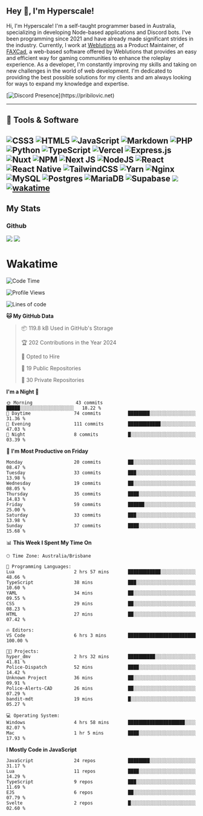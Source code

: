 ## Hey 👋, I'm Hyperscale!

Hi, I'm Hyperscale! I'm a self-taught programmer based in Australia, specializing in developing Node-based applications and Discord bots. I've been programming since 2021 and have already made significant strides in the industry. Currently, I work at [Weblutions](https://weblutions.com) as a Product Maintainer, of [FAXCad](https://weblutions.com/store/faxcad), a web-based software offered by Weblutions that provides an easy and efficient way for gaming communities to enhance the roleplay experience. As a developer, I'm constantly improving my skills and taking on new challenges in the world of web development. I'm dedicated to providing the best possible solutions for my clients and am always looking for ways to expand my knowledge and expertise.

[![Discord Presence](https://lanyard.cnrad.dev/api/906061699562475581?=idleMessage=:Just%Chillin%With%My%Kangaroo!)](https://pribilovic.net)

<p align="center">
<a href="https://github.com/Hyperscale1">
</a>
</p>

---
## 🔧 Tools & Software

![CSS3](https://img.shields.io/badge/css3-%231572B6.svg?style=for-the-badge&logo=css3&logoColor=white) ![HTML5](https://img.shields.io/badge/html5-%23E34F26.svg?style=for-the-badge&logo=html5&logoColor=white) ![JavaScript](https://img.shields.io/badge/javascript-%23323330.svg?style=for-the-badge&logo=javascript&logoColor=%23F7DF1E)  ![Markdown](https://img.shields.io/badge/markdown-%23000000.svg?style=for-the-badge&logo=markdown&logoColor=white) ![PHP](https://img.shields.io/badge/php-%23777BB4.svg?style=for-the-badge&logo=php&logoColor=white) ![Python](https://img.shields.io/badge/python-3670A0?style=for-the-badge&logo=python&logoColor=ffdd54) ![TypeScript](https://img.shields.io/badge/typescript-%23007ACC.svg?style=for-the-badge&logo=typescript&logoColor=white) ![Vercel](https://img.shields.io/badge/vercel-%23000000.svg?style=for-the-badge&logo=vercel&logoColor=white) ![Express.js](https://img.shields.io/badge/express.js-%23404d59.svg?style=for-the-badge&logo=express&logoColor=%2361DAFB) ![Nuxt](https://img.shields.io/badge/Nuxt-%23404d59.svg?style=for-the-badge&logo=nuxtdotjs&logoColor=%02dc82)  ![NPM](https://img.shields.io/badge/NPM-%23000000.svg?style=for-the-badge&logo=npm&logoColor=white) ![Next JS](https://img.shields.io/badge/Next-black?style=for-the-badge&logo=next.js&logoColor=white) ![NodeJS](https://img.shields.io/badge/node.js-6DA55F?style=for-the-badge&logo=node.js&logoColor=white) ![React](https://img.shields.io/badge/react-%2320232a.svg?style=for-the-badge&logo=react&logoColor=%2361DAFB) ![React Native](https://img.shields.io/badge/react_native-%2320232a.svg?style=for-the-badge&logo=react&logoColor=%2361DAFB) ![TailwindCSS](https://img.shields.io/badge/tailwindcss-%2338B2AC.svg?style=for-the-badge&logo=tailwind-css&logoColor=white) ![Yarn](https://img.shields.io/badge/yarn-%232C8EBB.svg?style=for-the-badge&logo=yarn&logoColor=white) ![Nginx](https://img.shields.io/badge/nginx-%23009639.svg?style=for-the-badge&logo=nginx&logoColor=white) ![MySQL](https://img.shields.io/badge/mysql-%2300f.svg?style=for-the-badge&logo=mysql&logoColor=white) ![Postgres](https://img.shields.io/badge/postgres-%23316192.svg?style=for-the-badge&logo=postgresql&logoColor=white) ![MariaDB](https://img.shields.io/badge/mariadb-%23316192.svg?style=for-the-badge&logo=mariadb&logoColor=white) ![Supabase](https://img.shields.io/badge/Supabase-3ECF8E?style=for-the-badge&logo=supabase&logoColor=white) ![](https://img.shields.io/badge/Ubuntu-E95420?style=for-the-badge&logo=ubuntu&logoColor=white) [![wakatime](https://wakatime.com/badge/user/6e098b16-30e8-493e-bf77-598fafbb912d.svg?style=for-the-badge)](https://wakatime.com/@6e098b16-30e8-493e-bf77-598fafbb912d) 
---
## My Stats

### Github
![](https://github-readme-stats.vercel.app/api?username=Hyperscale1&theme=blue-green)
![](https://github-readme-stats.vercel.app/api/top-langs/?username=Hyperscale1&theme=blue-green)

# Wakatime
<!--START_SECTION:waka-->
![Code Time](http://img.shields.io/badge/Code%20Time-852%20hrs%201%20min-blue)

![Profile Views](http://img.shields.io/badge/Profile%20Views-0-blue)

![Lines of code](https://img.shields.io/badge/From%20Hello%20World%20I%27ve%20Written-494.1%20thousand%20lines%20of%20code-blue)

**🐱 My GitHub Data** 

> 📦 119.8 kB Used in GitHub's Storage 
 > 
> 🏆 202 Contributions in the Year 2024
 > 
> 💼 Opted to Hire
 > 
> 📜 19 Public Repositories 
 > 
> 🔑 30 Private Repositories 
 > 
**I'm a Night 🦉** 

```text
🌞 Morning                43 commits          █████░░░░░░░░░░░░░░░░░░░░   18.22 % 
🌆 Daytime                74 commits          ████████░░░░░░░░░░░░░░░░░   31.36 % 
🌃 Evening                111 commits         ████████████░░░░░░░░░░░░░   47.03 % 
🌙 Night                  8 commits           █░░░░░░░░░░░░░░░░░░░░░░░░   03.39 % 
```
📅 **I'm Most Productive on Friday** 

```text
Monday                   20 commits          ██░░░░░░░░░░░░░░░░░░░░░░░   08.47 % 
Tuesday                  33 commits          ███░░░░░░░░░░░░░░░░░░░░░░   13.98 % 
Wednesday                19 commits          ██░░░░░░░░░░░░░░░░░░░░░░░   08.05 % 
Thursday                 35 commits          ████░░░░░░░░░░░░░░░░░░░░░   14.83 % 
Friday                   59 commits          ██████░░░░░░░░░░░░░░░░░░░   25.00 % 
Saturday                 33 commits          ███░░░░░░░░░░░░░░░░░░░░░░   13.98 % 
Sunday                   37 commits          ████░░░░░░░░░░░░░░░░░░░░░   15.68 % 
```


📊 **This Week I Spent My Time On** 

```text
🕑︎ Time Zone: Australia/Brisbane

💬 Programming Languages: 
Lua                      2 hrs 57 mins       ████████████░░░░░░░░░░░░░   48.66 % 
TypeScript               38 mins             ███░░░░░░░░░░░░░░░░░░░░░░   10.60 % 
YAML                     34 mins             ██░░░░░░░░░░░░░░░░░░░░░░░   09.55 % 
CSS                      29 mins             ██░░░░░░░░░░░░░░░░░░░░░░░   08.23 % 
HTML                     27 mins             ██░░░░░░░░░░░░░░░░░░░░░░░   07.42 % 

🔥 Editors: 
VS Code                  6 hrs 3 mins        █████████████████████████   100.00 % 

🐱‍💻 Projects: 
hyper_dmv                2 hrs 32 mins       ██████████░░░░░░░░░░░░░░░   41.81 % 
Police-Dispatch          52 mins             ████░░░░░░░░░░░░░░░░░░░░░   14.42 % 
Unknown Project          36 mins             ██░░░░░░░░░░░░░░░░░░░░░░░   09.91 % 
Police-Alerts-CAD        26 mins             ██░░░░░░░░░░░░░░░░░░░░░░░   07.29 % 
bandit-mdt               19 mins             █░░░░░░░░░░░░░░░░░░░░░░░░   05.27 % 

💻 Operating System: 
Windows                  4 hrs 58 mins       █████████████████████░░░░   82.07 % 
Mac                      1 hr 5 mins         ████░░░░░░░░░░░░░░░░░░░░░   17.93 % 
```

**I Mostly Code in JavaScript** 

```text
JavaScript               24 repos            ████████░░░░░░░░░░░░░░░░░   31.17 % 
Lua                      11 repos            ████░░░░░░░░░░░░░░░░░░░░░   14.29 % 
TypeScript               9 repos             ███░░░░░░░░░░░░░░░░░░░░░░   11.69 % 
EJS                      6 repos             ██░░░░░░░░░░░░░░░░░░░░░░░   07.79 % 
Svelte                   2 repos             █░░░░░░░░░░░░░░░░░░░░░░░░   02.60 % 
```




<!--END_SECTION:waka-->
